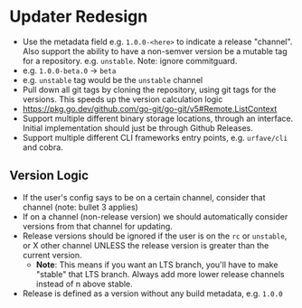 # Updater Redesign

 * Use the metadata field e.g. `1.0.0-<here>` to indicate a release "channel". Also support the ability
   to have a non-semver version be a mutable tag for a repository. e.g. `unstable`. Note: ignore commitguard.
  * e.g. `1.0.0-beta.0` -> `beta`
  * e.g. `unstable` tag would be the `unstable` channel
 * Pull down all git tags by cloning the repository, using git tags for the versions. This speeds up the
   version calculation logic
  * https://pkg.go.dev/github.com/go-git/go-git/v5#Remote.ListContext
 * Support multiple different binary storage locations, through an interface. Initial implementation should just
   be through Github Releases. 
 * Support multiple different CLI frameworks entry points, e.g. `urfave/cli` and cobra.


## Version Logic

 * If the user's config says to be on a certain channel, consider that channel (note: bullet 3 applies)
 * If on a channel (non-release version) we should automatically consider versions from that channel for updating.
 * Release versions should be ignored if the user is on the `rc` or `unstable`, or X other channel UNLESS the release
   version is greater than the current version. 
    * **Note**: This means if you want an LTS branch, you'll have to make "stable" that LTS branch. Always add more lower release channels instead of n above stable.
 * Release is defined as a version without any build metadata, e.g. `1.0.0`
